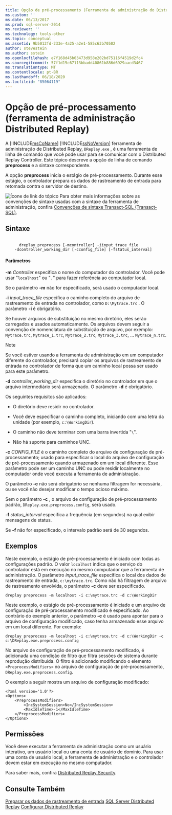 ```yaml
---
title: Opção de pré-processamento (Ferramenta de administração do Distributed Replay) | Microsoft Docs
ms.custom: ''
ms.date: 06/13/2017
ms.prod: sql-server-2014
ms.reviewer: ''
ms.technology: tools-other
ms.topic: conceptual
ms.assetid: 9b5012fd-233e-4a25-a2e1-585c63b70502
author: stevestein
ms.author: sstein
ms.openlocfilehash: e7f168d45b03473d958e202bd75116f4519d2fc4
ms.sourcegitcommit: 57f1d15c67113bbadd40861b886d6929aacd3467
ms.translationtype: MT
ms.contentlocale: pt-BR
ms.lasthandoff: 06/18/2020
ms.locfileid: "85064119"
---
```

# <a name="preprocess-option-distributed-replay-administration-tool"></a>Opção de pré-processamento (ferramenta de administração Distributed Replay)
  A [!INCLUDE[msCoName](../../includes/msconame-md.md)] [!INCLUDE[ssNoVersion](../../includes/ssnoversion-md.md)] ferramenta de administração de Distributed Replay, `DReplay.exe` , é uma ferramenta de linha de comando que você pode usar para se comunicar com o Distributed Replay Controller. Este tópico descreve a opção de linha de comando **preprocess** e a sintaxe correspondente.

 A opção **preprocess** inicia o estágio de pré-processamento. Durante esse estágio, o controlador prepara os dados de rastreamento de entrada para retomada contra o servidor de destino.

 ![Ícone de link do tópico](../../database-engine/media/topic-link.gif "Ícone de link do tópico") Para obter mais informações sobre as convenções de sintaxe usadas com a sintaxe da ferramenta de administração, confira [Convenções de sintaxe Transact-SQL &#40;Transact-SQL&#41;](/sql/t-sql/language-elements/transact-sql-syntax-conventions-transact-sql).

## <a name="syntax"></a>Sintaxe

```

      dreplay preprocess [-mcontroller] -iinput_trace_file
    -dcontroller_working_dir [-cconfig_file] [-fstatus_interval]
```

#### <a name="parameters"></a>Parâmetros
 **-m** *Controller* especifica o nome do computador do controlador. Você pode usar "`localhost`" ou "`.`" para fazer referência ao computador local.

 Se o parâmetro **-m** não for especificado, será usado o computador local.

 **-i** *input_trace_file* especifica o caminho completo do arquivo de rastreamento de entrada no controlador, como `D:\Mytrace.trc` . O parâmetro **-i** é obrigatório.

 Se houver arquivos de substituição no mesmo diretório, eles serão carregados e usados automaticamente. Os arquivos devem seguir a convenção de nomenclatura de substituição de arquivo, por exemplo: `Mytrace.trc`, `Mytrace_1.trc`, `Mytrace_2.trc`, `Mytrace_3.trc`, ... `Mytrace_n.trc`.

> [!NOTE]
>  Se você estiver usando a ferramenta de administração em um computador diferente do controlador, precisará copiar os arquivos de rastreamento de entrada no controlador de forma que um caminho local possa ser usado para este parâmetro.

 **-d** *controller_working_dir* especifica o diretório no controlador em que o arquivo intermediário será armazenado. O parâmetro **-d** é obrigatório.

 Os seguintes requisitos são aplicados:

-   O diretório deve residir no controlador.

-   Você deve especificar o caminho completo, iniciando com uma letra da unidade (por exemplo, `c:\WorkingDir`).

-   O caminho não deve terminar com uma barra invertida "`\`".

-   Não há suporte para caminhos UNC.

 **-c** *CONFIG_FILE* é o caminho completo do arquivo de configuração de pré-processamento; usado para especificar o local do arquivo de configuração de pré-processamento quando armazenado em um local diferente. Esse parâmetro pode ser um caminho UNC ou pode residir localmente no computador onde você executa a ferramenta de administração.

 O parâmetro **-c** não será obrigatório se nenhuma filtragem for necessária, ou se você não desejar modificar o tempo ocioso máximo.

 Sem o parâmetro **-c** , o arquivo de configuração de pré-processamento padrão, `DReplay.exe.preprocess.config`, será usado.

 **-f** *status_interval* especifica a frequência (em segundos) na qual exibir mensagens de status.

 Se **-f** não for especificado, o intervalo padrão será de 30 segundos.

## <a name="examples"></a>Exemplos
 Neste exemplo, o estágio de pré-processamento é iniciado com todas as configurações padrão. O valor `localhost` indica que o serviço do controlador está em execução no mesmo computador que a ferramenta de administração. O parâmetro *input_trace_file* especifica o local dos dados de rastreamento de entrada, `c:\mytrace.trc`. Como não há filtragem de arquivo de rastreamento envolvida, o parâmetro **-c** deve ser especificado.

```
dreplay preprocess -m localhost -i c:\mytrace.trc -d c:\WorkingDir
```

 Neste exemplo, o estágio de pré-processamento é iniciado e um arquivo de configuração de pré-processamento modificado é especificado. Ao contrário do exemplo anterior, o parâmetro **-c** é usado para apontar para o arquivo de configuração modificado, caso tenha armazenado esse arquivo em um local diferente. Por exemplo:

```
dreplay preprocess -m localhost -i c:\mytrace.trc -d c:\WorkingDir -c c:\DReplay.exe.preprocess.config
```

 No arquivo de configuração de pré-processamento modificado, é adicionada uma condição de filtro que filtra sessões de sistema durante reprodução distribuída. O filtro é adicionado modificando o elemento `<PreprocessModifiers>` no arquivo de configuração de pré-processamento, `DReplay.exe.preprocess.config`.

 O exemplo a seguir mostra um arquivo de configuração modificado:

```
<?xml version='1.0'?>
<Options>
    <PreprocessModifiers>
        <IncSystemSession>No</IncSystemSession>
        <MaxIdleTime>-1</MaxIdleTime>
    </PreprocessModifiers>
</Options>
```

## <a name="permissions"></a>Permissões
 Você deve executar a ferramenta de administração como um usuário interativo, um usuário local ou uma conta de usuário de domínio. Para usar uma conta de usuário local, a ferramenta de administração e o controlador devem estar em execução no mesmo computador.

 Para saber mais, confira [Distributed Replay Security](distributed-replay-security.md).

## <a name="see-also"></a>Consulte Também
 [Preparar os dados de rastreamento de entrada](prepare-the-input-trace-data.md) [SQL Server Distributed Replay](sql-server-distributed-replay.md) [Configurar Distributed Replay](configure-distributed-replay.md)


